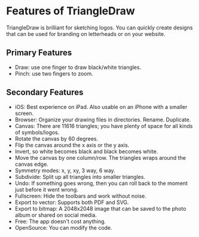 # Features of TriangleDraw

TriangleDraw is brilliant for sketching logos. You can quickly create designs 
that can be used for branding on letterheads or on your website.

## Primary Features

- Draw: use one finger to draw black/white triangles.
- Pinch: use two fingers to zoom.


## Secondary Features

- iOS: Best experience on iPad. Also usable on an iPhone with a smaller screen.
- Browser: Organize your drawing files in directories. Rename. Duplicate.
- Canvas: There are 11616 triangles; you have plenty of space for all kinds of symbols/logos.
- Rotate the canvas by 60 degrees.
- Flip the canvas around the x axis or the y axis.
- Invert, so white becomes black and black becomes white.
- Move the canvas by one column/row. The triangles wraps around the canvas edge.
- Symmetry modes: x, y, xy, 3 way, 6 way.
- Subdivide: Split up all triangles into smaller triangles.
- Undo: If something goes wrong, then you can roll back to the moment just before it went wrong.
- Fullscreen: Hide the toolbars and work without noise.
- Export to vector: Supports both PDF and SVG.
- Export to bitmap: A 2048x2048 image that can be saved to the photo album or shared on social media.
- Free: The app doesn't cost anything.
- OpenSource: You can modify the code.

